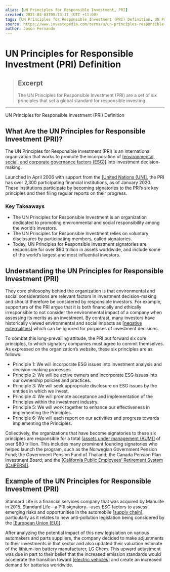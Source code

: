 ```yaml
---
alias: [UN Principles for Responsible Investment, PRI]
created: 2021-03-03T00:13:11 (UTC +11:00)
tags: [UN Principles for Responsible Investment (PRI) Definition, UN Principles for Responsible Investment (PRI) Definition]
source: https://www.investopedia.com/terms/u/un-principles-responsible-investment-pri.asp
author: Jason Fernando
---
```


# UN Principles for Responsible Investment (PRI) Definition

> ## Excerpt
> The UN Principles for Responsible Investment (PRI) are a set of six principles that set a global standard for responsible investing.

---

UN Principles for Responsible Investment (PRI) Definition
## What Are the UN Principles for Responsible Investment (PRI)?

The UN Principles for Responsible Investment (PRI) is an international organization that works to promote the incorporation of [[environmental, social, and corporate governance factors (ESG)]](https://www.investopedia.com/terms/e/environmental-social-and-governance-esg-criteria.asp) into investment decision-making.

Launched in April 2006 with support from the [[United Nations (UN)]](https://www.investopedia.com/terms/u/united-nations-un.asp), the PRI has over 2,300 participating financial institutions, as of January 2020. These institutions participate by becoming signatories to the PRI’s six key principles and then filing regular reports on their progress.

### Key Takeaways

-   The UN Principles for Responsible Investment is an organization dedicated to promoting environmental and social responsibility among the world’s investors.
-   The UN Principles for Responsible Investment relies on voluntary disclosures by participating members, called signatories.
-   Today, UN Principles for Responsible Investment signatories are responsible for over $80 trillion in assets worldwide, and include some of the world’s largest and most influential investors.

## Understanding the UN Principles for Responsible Investment (PRI)

They core philosophy behind the organization is that environmental and social considerations are relevant factors in investment decision-making and should therefore be considered by responsible investors. For example, supporters of the PRI argue that it is both financially and ethically irresponsible to not consider the environmental impact of a company when assessing its merits as an investment. By contrast, many investors have historically viewed environmental and social impacts as [[negative externalities]](https://www.investopedia.com/ask/answers/051515/how-do-externalities-affect-equilibrium-and-create-market-failure.asp) which can be ignored for purposes of investment decisions.

To combat this long-prevailing attitude, the PRI put forward six core principles, to which signatory companies must agree to commit themselves. As expressed on the organization’s website, these six principles are as follows:

-   Principle 1: We will incorporate ESG issues into investment analysis and decision-making processes.
-   Principle 2: We will be active owners and incorporate ESG issues into our ownership policies and practices.
-   Principle 3: We will seek appropriate disclosure on ESG issues by the entities in which we invest.
-   Principle 4: We will promote acceptance and implementation of the Principles within the investment industry.
-   Principle 5: We will work together to enhance our effectiveness in implementing the Principles.
-   Principle 6: We will each report on our activities and progress towards implementing the Principles.

Collectively, the organizations that have become signatories to these six principles are responsible for a total [[assets under management (AUM)]](https://www.investopedia.com/terms/a/aum.asp) of over $80 trillion. This includes many prominent founding signatories who helped launch the program, such as the Norwegian Government Pension Fund; the Government Pension Fund of Thailand; the Canada Pension Plan Investment Board; and the [[California Public Employees’ Retirement System (CalPERS)]](https://www.investopedia.com/terms/c/calpers.asp).

## Example of the UN Principles for Responsible Investment (PRI)

Standard Life is a financial services company that was acquired by Manulife in 2015. Standard Life—a PRI signatory—uses ESG factors to assess emerging risks and opportunities in the automobile [[supply chain]](https://www.investopedia.com/terms/s/supplychain.asp), particularly as it relates to new anti-pollution legislation being considered by the [[European Union (EU)]](https://www.investopedia.com/terms/e/europeanunion.asp).

After analyzing the potential impact of this new legislation on various automakers and parts suppliers, the company decided to make adjustments to their investments in that sector and also updated their valuation estimate of the lithium-ion battery manufacturer, LG Chem. This upward adjustment was due in part to their belief that the increased emission standards would accelerate the transition toward [[electric vehicles]](https://www.investopedia.com/ask/answers/041515/what-best-way-get-exposure-electric-cars-when-investing-automotive-sector.asp) and create an increased demand for batteries worldwide.
